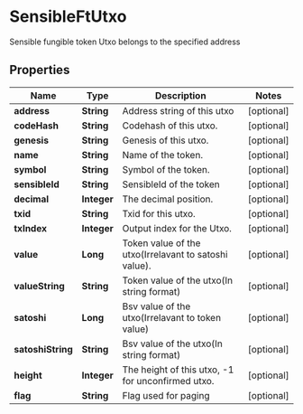 

# SensibleFtUtxo

Sensible fungible token Utxo belongs to the specified address
## Properties

Name | Type | Description | Notes
------------ | ------------- | ------------- | -------------
**address** | **String** | Address string of this utxo |  [optional]
**codeHash** | **String** | Codehash of this utxo. |  [optional]
**genesis** | **String** | Genesis of this utxo. |  [optional]
**name** | **String** | Name of the token. |  [optional]
**symbol** | **String** | Symbol of the token. |  [optional]
**sensibleId** | **String** | SensibleId of the token |  [optional]
**decimal** | **Integer** | The decimal position. |  [optional]
**txid** | **String** | Txid for this utxo. |  [optional]
**txIndex** | **Integer** | Output index for the Utxo. |  [optional]
**value** | **Long** | Token value of the utxo(Irrelavant to satoshi value). |  [optional]
**valueString** | **String** | Token value of the utxo(In string format) |  [optional]
**satoshi** | **Long** | Bsv value of the utxo(Irrelavant to token value) |  [optional]
**satoshiString** | **String** | Bsv value of the utxo(In string format) |  [optional]
**height** | **Integer** | The height of this utxo, -1 for unconfirmed utxo. |  [optional]
**flag** | **String** | Flag used for paging |  [optional]



